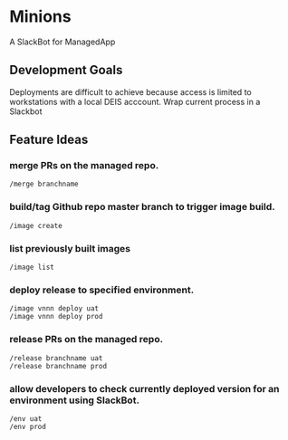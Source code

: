 # Minions
A SlackBot for ManagedApp

## Development Goals
Deployments are difficult to achieve because access is limited to workstations with a local DEIS acccount. Wrap current
process in a Slackbot

## Feature Ideas

### merge PRs on the managed repo.
`/merge branchname`

### build/tag Github repo master branch to trigger image build. 
`/image create`

### list previously built images
`/image list`

### deploy release to specified environment.
```
/image vnnn deploy uat
/image vnnn deploy prod
```

### release PRs on the managed repo.
```
/release branchname uat
/release branchname prod
```

### allow developers to check currently deployed version for an environment using SlackBot.
```
/env uat
/env prod
```
